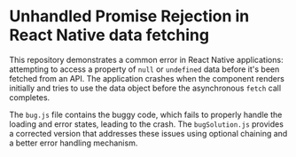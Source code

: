 # Unhandled Promise Rejection in React Native data fetching

This repository demonstrates a common error in React Native applications: attempting to access a property of `null` or `undefined` data before it's been fetched from an API.  The application crashes when the component renders initially and tries to use the data object before the asynchronous `fetch` call completes.

The `bug.js` file contains the buggy code, which fails to properly handle the loading and error states, leading to the crash. The `bugSolution.js` provides a corrected version that addresses these issues using optional chaining and a better error handling mechanism. 